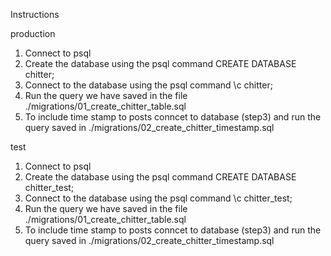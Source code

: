 Instructions

production
1. Connect to psql
2. Create the database using the psql command  CREATE DATABASE chitter;
3. Connect to the database using the psql command \c chitter;
4. Run the query we have saved in the file ./migrations/01_create_chitter_table.sql
5. To include time stamp to posts conncet to database (step3) and run the query saved in ./migrations/02_create_chitter_timestamp.sql

test

1. Connect to psql
2. Create the database using the psql command  CREATE DATABASE chitter_test;
3. Connect to the database using the psql command \c chitter_test;
4. Run the query we have saved in the file ./migrations/01_create_chitter_table.sql
5. To include time stamp to posts conncet to database (step3) and run the query saved in ./migrations/02_create_chitter_timestamp.sql
